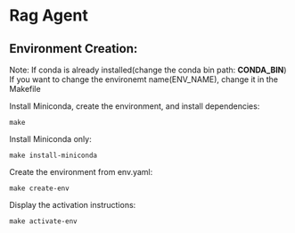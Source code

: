 Rag Agent
=========


Environment Creation:
---------------------
Note: 
If conda is already installed(change the conda bin path: **CONDA_BIN**)    
If you want to change the environemt name(ENV_NAME), change it in the Makefile

Install Miniconda, create the environment, and install dependencies:

    make

Install Miniconda only:

    make install-miniconda

Create the environment from env.yaml:

    make create-env

Display the activation instructions:

    make activate-env


